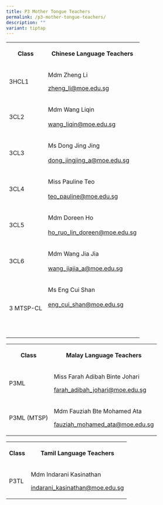 ```yaml
---
title: P3 Mother Tongue Teachers
permalink: /p3-mother-tongue-teachers/
description: ""
variant: tiptap
---
```

<table style="minWidth: 50px">
<colgroup>
<col>
<col>
</colgroup>
<tbody>
<tr>
<th rowspan="1" colspan="1">
<p><strong>Class</strong>
</p>
</th>
<th rowspan="1" colspan="1">
<p><strong>Chinese Language Teachers</strong>
</p>
</th>
</tr>
<tr>
<td rowspan="1" colspan="1">
<p>3HCL1</p>
</td>
<td rowspan="1" colspan="1">
<p>Mdm Zheng Li</p>
<p></p>
<p><a href="mailto:zheng_li@moe.edu.sg" rel="noopener noreferrer nofollow" target="_blank">zheng_li@moe.edu.sg</a>
</p>
</td>
</tr>
<tr>
<td rowspan="1" colspan="1">
<p>3CL2</p>
</td>
<td rowspan="1" colspan="1">
<p>Mdm Wang Liqin
<br>
<br><a href="mailto:wang_liqin@moe.edu.sg" rel="noopener noreferrer nofollow" target="_blank">wang_liqin@moe.edu.sg</a>
</p>
</td>
</tr>
<tr>
<td rowspan="1" colspan="1">
<p>3CL3</p>
</td>
<td rowspan="1" colspan="1">
<p>Ms Dong Jing Jing
<br>
<br><a href="mailto:dong_jingjing_a@moe.edu.sg" rel="noopener noreferrer nofollow" target="_blank">dong_jingjing_a@moe.edu.sg</a>
</p>
</td>
</tr>
<tr>
<td rowspan="1" colspan="1">
<p>3CL4</p>
</td>
<td rowspan="1" colspan="1">
<p>Miss Pauline Teo
<br>
<br><a href="mailto:teo_pauline@moe.edu.sg" rel="noopener noreferrer nofollow" target="_blank">teo_pauline@moe.edu.sg</a>
</p>
</td>
</tr>
<tr>
<td rowspan="1" colspan="1">
<p>3CL5</p>
</td>
<td rowspan="1" colspan="1">
<p>Mdm Doreen Ho
<br>
<br><a href="mailto:ho_ruo_lin_doreen@moe.edu.sg" rel="noopener noreferrer nofollow" target="_blank">ho_ruo_lin_doreen@moe.edu.sg</a>
</p>
</td>
</tr>
<tr>
<td rowspan="1" colspan="1">
<p>3CL6</p>
</td>
<td rowspan="1" colspan="1">
<p>Mdm Wang Jia Jia
<br>
<br><a href="mailto:wang_jiajia_a@moe.edu.sg" rel="noopener noreferrer nofollow" target="_blank">wang_jiajia_a@moe.edu.sg</a>
</p>
</td>
</tr>
<tr>
<td rowspan="1" colspan="1">
<p>3 MTSP-CL</p>
</td>
<td rowspan="1" colspan="1">
<p>Ms Eng Cui Shan
<br>
<br><a href="mailto:eng_cui_shan@moe.edu.sg" rel="noopener noreferrer nofollow" target="_blank">eng_cui_shan@moe.edu.sg </a>
<br>
<br>
<br>
<br>
</p>
</td>
</tr>
</tbody>
</table>
<table style="minWidth: 50px">
<colgroup>
<col>
<col>
</colgroup>
<tbody>
<tr>
<th rowspan="1" colspan="1">
<p><strong>Class</strong>
</p>
</th>
<th rowspan="1" colspan="1">
<p><strong>Malay Language Teachers</strong>
</p>
</th>
</tr>
<tr>
<td rowspan="1" colspan="1">
<p>P3ML</p>
</td>
<td rowspan="1" colspan="1">
<p>Miss Farah Adibah Binte Johari</p>
<p></p>
<p><a href="farah_adibah_johari@moe.edu.sg" rel="noopener noreferrer nofollow" target="_blank">farah_adibah_johari@moe.edu.sg</a>
</p>
</td>
</tr>
<tr>
<td rowspan="1" colspan="1">
<p>P3ML (MTSP)</p>
</td>
<td rowspan="1" colspan="1">
<p>Mdm Fauziah Bte Mohamed Ata
<br>
</p>
<p><a href="fauziah_mohamed_ata@moe.edu.sg" rel="noopener noreferrer nofollow" target="_blank">fauziah_mohamed_ata@moe.edu.sg</a>
</p>
</td>
</tr>
</tbody>
</table>
<table style="minWidth: 50px">
<colgroup>
<col>
<col>
</colgroup>
<tbody>
<tr>
<th rowspan="1" colspan="1">
<p>Class</p>
</th>
<th rowspan="1" colspan="1">
<p>Tamil Language Teachers</p>
</th>
</tr>
<tr>
<td rowspan="1" colspan="1">
<p>P3TL</p>
</td>
<td rowspan="1" colspan="1">
<p>Mdm Indarani Kasinathan</p>
<p></p>
<p><a href="mailto:indarani_kasinathan@moe.edu.sg" rel="noopener noreferrer nofollow" target="_blank">indarani_kasinathan@moe.edu.sg</a>
</p>
</td>
</tr>
</tbody>
</table>
<p></p>